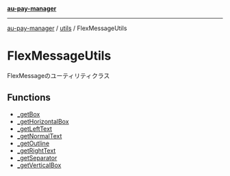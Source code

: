 [**au-pay-manager**](../../../README.md)

***

[au-pay-manager](../../../README.md) / [utils](../../README.md) / FlexMessageUtils

# FlexMessageUtils

FlexMessageのユーティリティクラス

## Functions

- [\_getBox](functions/getBox.md)
- [\_getHorizontalBox](functions/getHorizontalBox.md)
- [\_getLeftText](functions/getLeftText.md)
- [\_getNormalText](functions/getNormalText.md)
- [\_getOutline](functions/getOutline.md)
- [\_getRightText](functions/getRightText.md)
- [\_getSeparator](functions/getSeparator.md)
- [\_getVerticalBox](functions/getVerticalBox.md)
